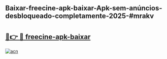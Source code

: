 ## Baixar-freecine-apk-baixar-Apk-sem-anúncios-desbloqueado-completamente-2025-#mrakv

# <h2><a href="https://ainizakaria.my?title=freecine-apk-baixar&ref=22M">🔗👉 🔴 freecine-apk-baixar</a></h2>

[![acn](https://github.com/user-attachments/assets/0f9c940e-d8b0-45ae-aac7-cd30a18b3e1c)](https://ainizakaria.my?title=freecine-apk-baixar&ref=22M)

